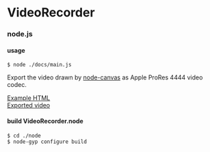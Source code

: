 # VideoRecorder

### node.js

#### usage

	$ node ./docs/main.js
	

Export the video drawn by [node-canvas](https://github.com/Automattic/node-canvas) as Apple ProRes 4444 video codec.   

[Example HTML](https://mizt.github.io/VideoRecorder/)   
[Exported video](./docs/2019_03_21_14_54_41_828.mov)


#### build VideoRecorder.node

	$ cd ./node
	$ node-gyp configure build